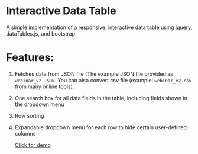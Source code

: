 # Interactive Data Table
A simple implementation of a responsive, interactive data table using jquery, dataTables.js, and bootstrap

# Features: 

1. Fetches data from JSON file (The example JSON file provided as `webinar_v2.JSON`. You can also convert csv file (example: `webinar_v2.csv` from many online tools). 

2. One search box for all data fields in the table, including fields shown in the dropdown menu

3. Row sorting

4. Expandable dropdown menu for each row to hide certain user-defined columns

    [Click for demo](https://xinyu-dev.github.io/interactive-datatable/webinar_v2.html) 

